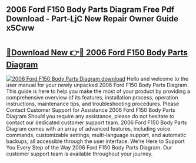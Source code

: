 ## 2006 Ford F150 Body Parts Diagram Free Pdf Download - Part-LjC New Repair Owner Guide x5Cww

# <h2><a href="http://dfj40o.blite.top/?on=2006+Ford+F150+Body+Parts+Diagram">🔗Download New 👉🔴 2006 Ford F150 Body Parts Diagram</a></h2>

[![2006 Ford F150 Body Parts Diagram download](https://i.imgur.com/lujVjoI.png)](http://dfj40o.blite.top/?on=2006+Ford+F150+Body+Parts+Diagram)
Hello and welcome to the user manual for your newly unpacked 2006 Ford F150 Body Parts Diagram. This guide is here to help you make the most of your product by providing a comprehensive overview of its features, installation process, operation instructions, maintenance tips, and troubleshooting procedures. Please Contact Customer Support for Assistance 2006 Ford F150 Body Parts Diagram Should you require any assistance, please do not hesitate to contact our dedicated customer support team. 2006 Ford F150 Body Parts Diagram comes with an array of advanced features, including voice commands, customizable settings, multi-language support, and automatic backups, all accessible through the user interface. We're Here to Support You Every Step of the Way 2006 Ford F150 Body Parts Diagram. Our customer support team is available throughout your journey.
